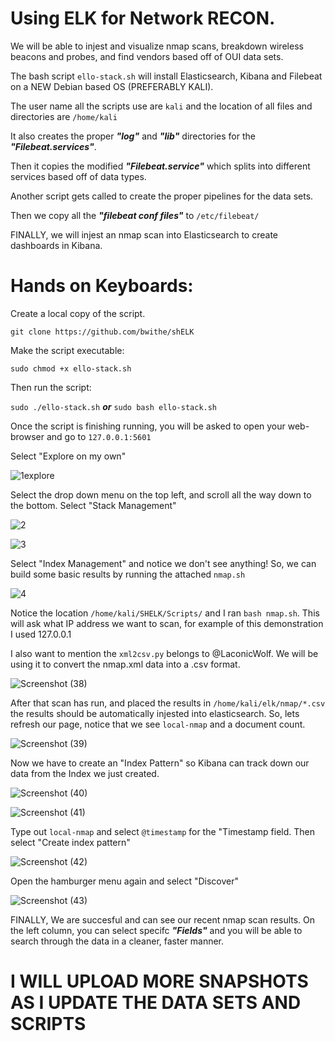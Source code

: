 # Using ELK for Network RECON.
We will be able to injest and visualize nmap scans, breakdown wireless beacons and probes, and find vendors based off of OUI data sets.

The bash script ```ello-stack.sh``` will install Elasticsearch, Kibana and Filebeat on a NEW Debian based OS (PREFERABLY KALI). 

The user name all the scripts use are ```kali``` and the location of all files and directories are ```/home/kali```

It also creates the proper **_"log"_** and **_"lib"_** directories for the **_"Filebeat.services"_**.

Then it copies the modified **_"Filebeat.service"_** which splits into different services based off of data types.

Another script gets called to create the proper pipelines for the data sets.

Then we copy all the **_"filebeat conf files"_**  to ```/etc/filebeat/```

FINALLY, we will injest an nmap scan into Elasticsearch to create dashboards in Kibana.

# Hands on Keyboards: 
Create a local copy of the script.

```git clone https://github.com/bwithe/shELK```

Make the script executable:

```sudo chmod +x ello-stack.sh```

Then run the script:

```sudo ./ello-stack.sh``` **_or_** ```sudo bash ello-stack.sh```

Once the script is finishing running, you will be asked to open your web-browser and go to ```127.0.0.1:5601```

Select "Explore on my own"

![1explore](https://github.com/BwithE/shELK/assets/144924113/415cc467-138f-4b79-b4f6-c853296ef53d)

Select the drop down menu on the top left, and scroll all the way down to the bottom. Select "Stack Management"

![2](https://github.com/BwithE/shELK/assets/144924113/e8aadcbd-c934-4527-9830-2914c4aa76de)

![3](https://github.com/BwithE/shELK/assets/144924113/04807833-3d34-4411-a13d-6cbdeb2b001c)

Select "Index Management" and notice we don't see anything! So, we can build some basic results by running the attached ```nmap.sh```

![4](https://github.com/BwithE/shELK/assets/144924113/161b31c9-d803-4c67-8801-5871849b308b)

Notice the location ```/home/kali/SHELK/Scripts/``` and I ran ```bash nmap.sh```. This will ask what IP address we want to scan, for example of this demonstration I used 127.0.0.1

I also want to mention the ```xml2csv.py``` belongs to @LaconicWolf. We will be using it to convert the nmap.xml data into a .csv format.

![Screenshot (38)](https://github.com/BwithE/shELK/assets/144924113/c287bf1b-4ce8-4573-bec6-54531afbb046)

After that scan has run, and placed the results in ```/home/kali/elk/nmap/*.csv``` the results should be automatically injested into elasticsearch. So, lets refresh our page, notice that we see ```local-nmap``` and a document count.

![Screenshot (39)](https://github.com/BwithE/shELK/assets/144924113/29fedd77-381c-4f27-8ef7-47faab9656e5)

Now we have to create an "Index Pattern" so Kibana can track down our data from the Index we just created.

![Screenshot (40)](https://github.com/BwithE/shELK/assets/144924113/d376274b-6837-4743-895c-6404d2cd0608)

![Screenshot (41)](https://github.com/BwithE/shELK/assets/144924113/d91e7329-6926-40e0-ad5f-4859064d7d41)

Type out ```local-nmap``` and select ```@timestamp``` for the "Timestamp field. Then select "Create index pattern"

![Screenshot (42)](https://github.com/BwithE/shELK/assets/144924113/533861ad-c975-46bc-99b9-28e97a27e732)

Open the hamburger menu again and select "Discover"

![Screenshot (43)](https://github.com/BwithE/shELK/assets/144924113/8733ceff-09ba-4cec-babc-e41f0e52f0cd)

FINALLY, We are succesful and can see our recent nmap scan results. On the left column, you can select specifc **_"Fields"_** and you will be able to search through the data in a cleaner, faster manner.

# I WILL UPLOAD MORE SNAPSHOTS AS I UPDATE THE DATA SETS AND SCRIPTS #
